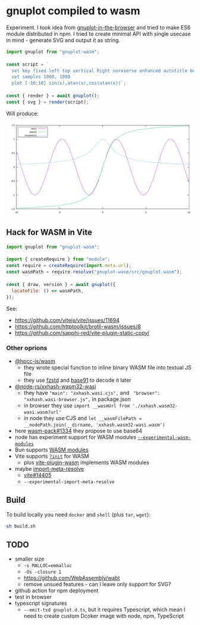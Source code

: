 # gnuplot compiled to wasm

Experiment. I took idea from [gnuplot-in-the-browser](https://github.com/CD3/gnuplot-in-the-browser) and tried to make ES6 module distributed in npm. I tried to create minimal API with single usecase in mind - generate SVG and output it as string.

```js
import gnuplot from "gnuplot-wasm";

const script = `
  set key fixed left top vertical Right noreverse enhanced autotitle box lt black linewidth 1.000 dashtype solid
  set samples 1000, 1000
  plot [-10:10] sin(x),atan(x),cos(atan(x))`;

const { render } = await gnuplot();
const { svg } = render(script);
```

Will produce:

![Example of generated graph](./example.svg)

## Hack for WASM in Vite

```js
import gnuplot from "gnuplot-wasm";

import { createRequire } from "module";
const require = createRequire(import.meta.url);
const wasmPath = require.resolve("gnuplot-wasm/src/gnuplot.wasm");

const { draw, version } = await gnuplot({
  locateFile: () => wasmPath,
});
```

See:

- https://github.com/vitejs/vite/issues/11694
- https://github.com/httptoolkit/brotli-wasm/issues/8
- https://github.com/sapphi-red/vite-plugin-static-copy/

### Other oprions

- [@hpcc-js/wasm](https://www.npmjs.com/package/@hpcc-js/wasm)
  - they wrote special function to inline binary WASM file into textual JS file
  - they use [fzstd](https://www.npmjs.com/package/fzstd) and [base91](https://github.com/Equim-chan/base91) to decode it later
- [@node-rs/xxhash-wasm32-wasi](https://www.npmjs.com/package/@node-rs/xxhash-wasm32-wasi)
  - they have `"main": "xxhash.wasi.cjs",` and ` "browser": "xxhash.wasi-browser.js",` in package.json
  - in browser they use `import __wasmUrl from './xxhash.wasm32-wasi.wasm?url'`
  - in node they use CJS and `let __wasmFilePath = __nodePath.join(__dirname, 'xxhash.wasm32-wasi.wasm')`
- here [wasm-pack#1334](https://github.com/rustwasm/wasm-pack/issues/1334) they propose to use base64
- node has experiment support for WASM modules [`--experimental-wasm-modules`](https://nodejs.org/api/esm.html#wasm-modules)
- Bun supports [WASM modules](https://bun.sh/docs/bundler/loaders#wasm)
- Vite supports [`?init`](https://vitejs.dev/guide/features#webassembly) for WASM
  - plus [vite-plugin-wasm](https://github.com/Menci/vite-plugin-wasm) implements WASM modules
- maybe [import-meta-resolve](https://www.npmjs.com/package/import-meta-resolve)
  - [vite#14405](https://github.com/vitejs/vite/discussions/14405)
  - `--experimental-import-meta-resolve`

## Build

To build locally you need `docker` and `shell` (plus `tar`, `wget`):

```sh
sh build.sh
```

## TODO

- smaller size
  - `-s MALLOC=emmalloc`
  - `-Os -closure 1`
  - https://github.com/WebAssembly/wabt
  - remove unsued features - can I leave only support for SVG?
- github action for npm deployment
- test in browser
- typescript signatures
  - `--emit-tsd gnuplot.d.ts`, but it requires Typescript, which mean I need to create custom Dcoker image with node, npm, TypeScript
